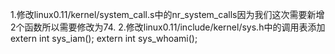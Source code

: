 1.修改linux0.11/kernel/system_call.s中的nr_system_calls因为我们这次需要新增2个函数所以需要修改为74.
2.修改linux0.11/include/kernel/sys.h中的调用表添加extern int sys_iam();
extern int sys_whoami();